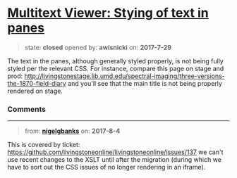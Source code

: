 # [Multitext Viewer: Stying of text in panes](https://github.com/livingstoneonline/livingstoneonline/issues/188)

> state: **closed** opened by: **awisnicki** on: **2017-7-29**

The text in the panes, although generally styled properly, is not being fully styled per the relevant CSS. For instance, compare this page on stage and prod: http://livingstonestage.lib.umd.edu/spectral-imaging/three-versions-the-1870-field-diary and you&#x27;ll see that the main title is not being properly rendered on stage.

### Comments

---
> from: [**nigelgbanks**](https://github.com/livingstoneonline/livingstoneonline/issues/188#issuecomment-320277594) on: **2017-8-4**

This is covered by ticket: https://github.com/livingstoneonline/livingstoneonline/issues/137 we can&#x27;t use recent changes to the XSLT until after the migration (during which we have to sort out the CSS issues of no longer rendering in an iframe).
